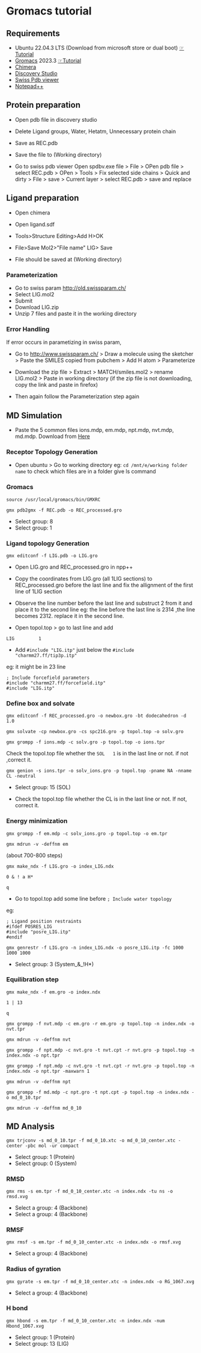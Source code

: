 # Gromacs tutorial

## Requirements
- Ubuntu 22.04.3 LTS (Download from microsoft store or dual boot) [☞Tutorial](https://youtu.be/RQKp_RA_y2k)
- [Gromacs](https://manual.gromacs.org/documentation/current/download.html) 2023.3 [☞Tutorial](https://youtu.be/JzavO2jt7Pk)
- [Chimera](https://www.cgl.ucsf.edu/chimera/download.html)
- [Discovery Studio](https://discover.3ds.com/discovery-studio-visualizer-download)
- [Swiss Pdb viewer](https://spdbv.unil.ch/download/binaries/SPDBV_4.10_PC.zip)
- [Notepad++](https://notepad-plus-plus.org/downloads/)

## Protein preparation
- Open pdb file in discovery studio
- Delete Ligand groups, Water, Hetatm, Unnecessary protein chain
- Save as REC.pdb
- Save the file to (Working directory)

- Go to swiss pdb viewer
Open spdbv.exe file > File > OPen pdb file > select REC.pdb > OPen > Tools > Fix selected side chains > Quick and dirty > File > save > Current layer > select REC.pdb > save and replace
## Ligand preparation
- Open chimera
- Open ligand.sdf

- Tools>Structure Editing>Add H>OK

- File>Save Mol2>"File name" LIG> Save
- File should be saved at (Working directory)

### Parameterization
- Go to swiss param http://old.swissparam.ch/
- Select LIG.mol2
- Submit
- Download LIG.zip
- Unzip 7 files and paste it in the working directory
### Error Handling
If error occurs in parametizing in swiss param, 
- Go to http://www.swissparam.ch/ > Draw a molecule using the sketcher > Paste the SMILES copied from pubchem > Add H atom > Parameterize

- Download the zip file > Extract > MATCH/smiles.mol2 > rename LIG.mol2 > Paste in working directory
(if the zip file is not downloading, copy the link and paste in firefox)

- Then again follow the Parameterization step again

## MD Simulation
- Paste the 5 common files ions.mdp, em.mdp, npt.mdp, nvt.mdp, md.mdp. Download from [Here](https://github.com/sabbir-21/gmx/releases/download/v1.0/main.zip)

### Receptor Topology Generation
- Open ubuntu > Go to working directory 
eg: ```cd /mnt/e/working folder name```
to check which files are in a folder give ls command

### Gromacs
```
source /usr/local/gromacs/bin/GMXRC
```
```
gmx pdb2gmx -f REC.pdb -o REC_processed.gro
```
- Select group: 8
- Select group: 1

### Ligand topology Generation
```
gmx editconf -f LIG.pdb -o LIG.gro
```
- Open LIG.gro and REC_processed.gro in npp++

- Copy the coordinates from LIG.gro (all 1LIG sections) to REC_processed.gro before the last line and fix the allignment of the first line of 1LIG section

- Observe the line number before the last line and substruct 2 from it and place it to the second line eg: the line before the last line is 2314 ,the line becomes 2312. replace it in the second line.

- Open topol.top > go to last line and add
```
LIG		    1
```
- Add ```#include "LIG.itp"``` just below the ```#include "charmm27.ff/tip3p.itp"```

eg: it might be in 23 line
```
; Include forcefield parameters
#include "charmm27.ff/forcefield.itp"
#include "LIG.itp"
```
### Define box and solvate 
```
gmx editconf -f REC_processed.gro -o newbox.gro -bt dodecahedron -d 1.0
```
```
gmx solvate -cp newbox.gro -cs spc216.gro -p topol.top -o solv.gro
```
```
gmx grompp -f ions.mdp -c solv.gro -p topol.top -o ions.tpr
```
Check the topol.top file whether the ```SOL   1``` is in the last line or not. if not ,correct it.
```
gmx genion -s ions.tpr -o solv_ions.gro -p topol.top -pname NA -nname CL -neutral
```
- Select group: 15 (SOL)

- Check the topol.top file whether the CL  is in the last line or not. If not, correct it.

### Energy minimization
```
gmx grompp -f em.mdp -c solv_ions.gro -p topol.top -o em.tpr
```
```
gmx mdrun -v -deffnm em
```
(about 700-800 steps)
```
gmx make_ndx -f LIG.gro -o index_LIG.ndx
```
```
0 & ! a H*
```
```
q
```
- Go to topol.top add some line before ```; Include water topology```

eg:
```
; Ligand position restraints
#ifdef POSRES_LIG
#include "posre_LIG.itp"
#endif
```
```
gmx genrestr -f LIG.gro -n index_LIG.ndx -o posre_LIG.itp -fc 1000 1000 1000
```
- Select group: 3 (System_&_!H*)


### Equilibration step
```
gmx make_ndx -f em.gro -o index.ndx
```
```
1 | 13
```
```
q
```
```
gmx grompp -f nvt.mdp -c em.gro -r em.gro -p topol.top -n index.ndx -o nvt.tpr
```
```
gmx mdrun -v -deffnm nvt
```
```
gmx grompp -f npt.mdp -c nvt.gro -t nvt.cpt -r nvt.gro -p topol.top -n index.ndx -o npt.tpr
```
```
gmx grompp -f npt.mdp -c nvt.gro -t nvt.cpt -r nvt.gro -p topol.top -n index.ndx -o npt.tpr -maxwarn 1
```
```
gmx mdrun -v -deffnm npt
```
```
gmx grompp -f md.mdp -c npt.gro -t npt.cpt -p topol.top -n index.ndx -o md_0_10.tpr
```
```
gmx mdrun -v -deffnm md_0_10
```

## MD Analysis
```
gmx trjconv -s md_0_10.tpr -f md_0_10.xtc -o md_0_10_center.xtc -center -pbc mol -ur compact
```

- Select group: 1 (Protein)
- Select group: 0 (System)

### RMSD
```
gmx rms -s em.tpr -f md_0_10_center.xtc -n index.ndx -tu ns -o rmsd.xvg
```
- Select a group: 4 (Backbone)
- Select a group: 4 (Backbone)

### RMSF
```
gmx rmsf -s em.tpr -f md_0_10_center.xtc -n index.ndx -o rmsf.xvg
```
- Select a group: 4 (Backbone)

### Radius of gyration
```
gmx gyrate -s em.tpr -f md_0_10_center.xtc -n index.ndx -o RG_1067.xvg
```
- Select a group: 4 (Backbone)

### H bond
```
gmx hbond -s em.tpr -f md_0_10_center.xtc -n index.ndx -num Hbond_1067.xvg
```
- Select group: 1 (Protein)
- Select group: 13 (LIG)
